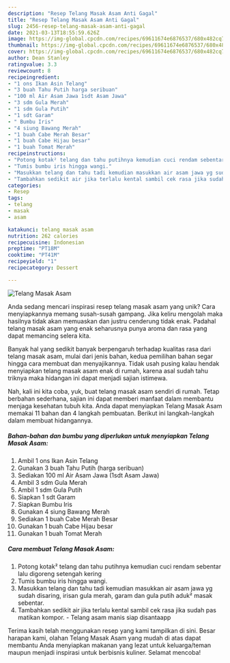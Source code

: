 ```yaml
---
description: "Resep Telang Masak Asam Anti Gagal"
title: "Resep Telang Masak Asam Anti Gagal"
slug: 2456-resep-telang-masak-asam-anti-gagal
date: 2021-03-13T18:55:59.626Z
image: https://img-global.cpcdn.com/recipes/69611674e6876537/680x482cq70/telang-masak-asam-foto-resep-utama.jpg
thumbnail: https://img-global.cpcdn.com/recipes/69611674e6876537/680x482cq70/telang-masak-asam-foto-resep-utama.jpg
cover: https://img-global.cpcdn.com/recipes/69611674e6876537/680x482cq70/telang-masak-asam-foto-resep-utama.jpg
author: Dean Stanley
ratingvalue: 3.3
reviewcount: 8
recipeingredient:
- "1 ons Ikan Asin Telang"
- "3 buah Tahu Putih harga seribuan"
- "100 ml Air Asam Jawa 1sdt Asam Jawa"
- "3 sdm Gula Merah"
- "1 sdm Gula Putih"
- "1 sdt Garam"
- " Bumbu Iris"
- "4 siung Bawang Merah"
- "1 buah Cabe Merah Besar"
- "1 buah Cabe Hijau besar"
- "1 buah Tomat Merah"
recipeinstructions:
- "Potong kotak² telang dan tahu putihnya kemudian cuci rendam sebentar lalu digoreng setengah kering"
- "Tumis bumbu iris hingga wangi."
- "Masukkan telang dan tahu tadi kemudian masukkan air asam jawa yg sudah disaring, irisan gula merah, garam dan gula putih aduk² masak sebentar."
- "Tambahkan sedikit air jika terlalu kental sambil cek rasa jika sudah pas matikan kompor. Telang asam manis siap disantaapp"
categories:
- Resep
tags:
- telang
- masak
- asam

katakunci: telang masak asam 
nutrition: 262 calories
recipecuisine: Indonesian
preptime: "PT18M"
cooktime: "PT41M"
recipeyield: "1"
recipecategory: Dessert

---
```



![Telang Masak Asam](https://img-global.cpcdn.com/recipes/69611674e6876537/680x482cq70/telang-masak-asam-foto-resep-utama.jpg)

Anda sedang mencari inspirasi resep telang masak asam yang unik? Cara menyiapkannya memang susah-susah gampang. Jika keliru mengolah maka hasilnya tidak akan memuaskan dan justru cenderung tidak enak. Padahal telang masak asam yang enak seharusnya punya aroma dan rasa yang dapat memancing selera kita.



Banyak hal yang sedikit banyak berpengaruh terhadap kualitas rasa dari telang masak asam, mulai dari jenis bahan, kedua pemilihan bahan segar hingga cara membuat dan menyajikannya. Tidak usah pusing kalau hendak menyiapkan telang masak asam enak di rumah, karena asal sudah tahu triknya maka hidangan ini dapat menjadi sajian istimewa.


Nah, kali ini kita coba, yuk, buat telang masak asam sendiri di rumah. Tetap berbahan sederhana, sajian ini dapat memberi manfaat dalam membantu menjaga kesehatan tubuh kita. Anda dapat menyiapkan Telang Masak Asam memakai 11 bahan dan 4 langkah pembuatan. Berikut ini langkah-langkah dalam membuat hidangannya.

<!--inarticleads1-->

##### Bahan-bahan dan bumbu yang diperlukan untuk menyiapkan Telang Masak Asam:

1. Ambil 1 ons Ikan Asin Telang
1. Gunakan 3 buah Tahu Putih (harga seribuan)
1. Sediakan 100 ml Air Asam Jawa (1sdt Asam Jawa)
1. Ambil 3 sdm Gula Merah
1. Ambil 1 sdm Gula Putih
1. Siapkan 1 sdt Garam
1. Siapkan  Bumbu Iris
1. Gunakan 4 siung Bawang Merah
1. Sediakan 1 buah Cabe Merah Besar
1. Gunakan 1 buah Cabe Hijau besar
1. Gunakan 1 buah Tomat Merah




<!--inarticleads2-->

##### Cara membuat Telang Masak Asam:

1. Potong kotak² telang dan tahu putihnya kemudian cuci rendam sebentar lalu digoreng setengah kering
1. Tumis bumbu iris hingga wangi.
1. Masukkan telang dan tahu tadi kemudian masukkan air asam jawa yg sudah disaring, irisan gula merah, garam dan gula putih aduk² masak sebentar.
1. Tambahkan sedikit air jika terlalu kental sambil cek rasa jika sudah pas matikan kompor. - Telang asam manis siap disantaapp




Terima kasih telah menggunakan resep yang kami tampilkan di sini. Besar harapan kami, olahan Telang Masak Asam yang mudah di atas dapat membantu Anda menyiapkan makanan yang lezat untuk keluarga/teman maupun menjadi inspirasi untuk berbisnis kuliner. Selamat mencoba!
